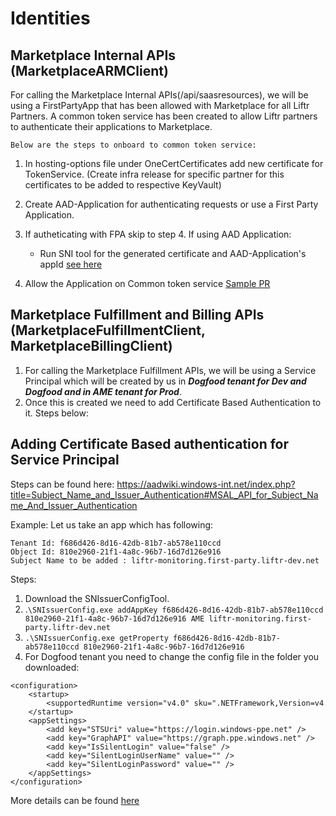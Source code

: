 # Identities

## Marketplace Internal APIs (MarketplaceARMClient)

For calling the Marketplace Internal APIs(/api/saasresources), we will be using a FirstPartyApp that has been allowed with Marketplace for all Liftr Partners. A common token service has been created to allow Liftr partners to authenticate their applications to Marketplace.

`Below are the steps to onboard to common token service:`

1. In hosting-options file under OneCertCertificates add new certificate for TokenService. (Create infra release for specific partner for this certificates to be added to respective KeyVault)

2. Create AAD-Application for authenticating requests or use a First Party Application.

3. If autheticating with  FPA skip to step 4.
   If using  AAD Application:
	- Run SNI tool for the generated certificate and AAD-Application's appId [see here](https://dev.azure.com/msazure/Liftr/_git/Liftr.Common?path=src/Liftr.Marketplace/Docs/Marketplace_Identities_And_Certificate.md&version=GCce89eeb7df6ea2e3d0f7c20aa2c486aaa134a6a6&line=21&lineStartColumn=1&lineEndColumn=65&_a=contents)

4. Allow the Application on Common token service [Sample PR](https://msazure.visualstudio.com/Liftr/_git/Liftr.Gateway/pullrequest/5095641)


## Marketplace Fulfillment and Billing APIs (MarketplaceFulfillmentClient, MarketplaceBillingClient)

1. For calling the Marketplace Fulfillment APIs, we will be using a Service Principal which will be created by us in ***Dogfood tenant for Dev and Dogfood and in AME tenant for Prod***. 
2. Once this is created we need to add Certificate Based Authentication to it. Steps below:

## Adding Certificate Based authentication for Service Principal

Steps can be found here: https://aadwiki.windows-int.net/index.php?title=Subject_Name_and_Issuer_Authentication#MSAL_API_for_Subject_Name_And_Issuer_Authentication

Example: Let us take an app which has following:

```
Tenant Id: f686d426-8d16-42db-81b7-ab578e110ccd
Object Id: 810e2960-21f1-4a8c-96b7-16d7d126e916
Subject Name to be added : liftr-monitoring.first-party.liftr-dev.net
```

Steps:

1. Download the SNIssuerConfigTool.
2. .`\SNIssuerConfig.exe addAppKey f686d426-8d16-42db-81b7-ab578e110ccd 810e2960-21f1-4a8c-96b7-16d7d126e916 AME liftr-monitoring.first-party.liftr-dev.net`
3. `.\SNIssuerConfig.exe getProperty f686d426-8d16-42db-81b7-ab578e110ccd 810e2960-21f1-4a8c-96b7-16d7d126e916`
4. For Dogfood tenant you need to change the config file in the folder you downloaded:
<?xml version="1.0" encoding="utf-8" ?>
	<configuration>
	    <startup> 
	        <supportedRuntime version="v4.0" sku=".NETFramework,Version=v4.5.2" />
	    </startup>
	    <appSettings>
	        <add key="STSUri" value="https://login.windows-ppe.net" />
	        <add key="GraphAPI" value="https://graph.ppe.windows.net" />
	        <add key="IsSilentLogin" value="false" />
	        <add key="SilentLoginUserName" value="" />
	        <add key="SilentLoginPassword" value="" />
	    </appSettings>
	</configuration> 

More details can be found [here](https://microsoft.sharepoint.com/teams/LiftrDev/_layouts/OneNote.aspx?id=%2Fteams%2FLiftrDev%2FSiteAssets%2FLiftrDev%20Notebook&wd=target%28Engineering.one%7CADB27C7A-8527-4301-9D5F-8368BE6488E4%2FCreating%20a%20Service%20Principal%20and%20associating%20it%20with%20Subject%20Name%7C86798C32-14D9-44F8-BC2A-AED8F4EE8062%2F%29)


